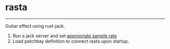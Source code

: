 # rasta
----------

Guitar effect using rust-jack.

1. Run a jack server and set [appropriate sample rate](https://askubuntu.com/questions/539406/how-to-avoid-xrun-callback-skips)
2. Load patchbay definition to connect rasta upon startup.


